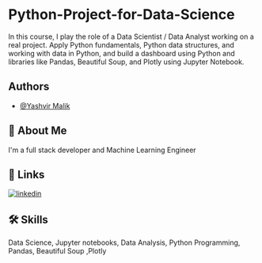 
# Python-Project-for-Data-Science

In this course, I play the role of a Data Scientist / Data Analyst working on a real project. Apply Python fundamentals, Python data structures, and working with data in Python, and build a dashboard using Python and libraries like Pandas, Beautiful Soup, and Plotly using Jupyter Notebook.


## Authors

- [@Yashvir Malik](https://github.com/Yashvir835)


## 🚀 About Me
I'm a full stack developer and Machine Learning Engineer 


## 🔗 Links

[![linkedin](https://img.shields.io/badge/linkedin-0A66C2?style=for-the-badge&logo=linkedin&logoColor=white)](https://www.linkedin.com/in/yashvirmalik/)


## 🛠 Skills
Data Science,
Jupyter notebooks,
Data Analysis,
Python Programming,
Pandas,
Beautiful Soup ,Plotly 
